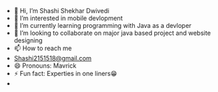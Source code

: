 - 👋 Hi, I’m Shashi Shekhar Dwivedi
- 👀 I’m interested in mobile devlopment 
- 🌱 I’m currently learning programming with Java as a devloper
- 💞️ I’m looking to collaborate on major java based project and website designing
- 📫 How to reach me
- Shashi2151518@gmail.com
- 😄 Pronouns: Mavrick
- ⚡ Fun fact: Experties in one liners😁
-  

<!---
Shekhar1318/Shekhar1318 is a ✨ special ✨ repository because its `README.md` (this file) appears on your GitHub profile.
You can click the Preview link to take a look at your changes.
--->
